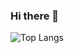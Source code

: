 ### Hi there 👋
 ![Top Langs](https://github-readme-stats.vercel.app/api/top-langs/?username=myusername&hide=javascript,css,scss,html&theme=tokyonight)

<!--
**Lightmean03/Lightmean03** is a ✨ _special_ ✨ repository because its `README.md` (this file) appears on your GitHub profile.

Here are some ideas to get you started:

- 🔭 I’m currently working on ...
- 🌱 I’m currently learning ...
- 👯 I’m looking to collaborate on ...
- 🤔 I’m looking for help with ...
- 💬 Ask me about ...
- 📫 How to reach me: ...
- 😄 Pronouns: ...
- ⚡ Fun fact: ...
-->
